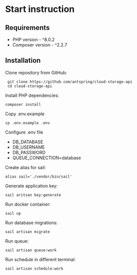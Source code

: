 # Start instruction
## Requirements
* PHP version - ^8.0.2
* Composer version - ^2.2.7

## Installation

Clone repository from GitHub:

```shell
 git clone https://github.com/antspring/cloud-storage-api
 cd cloud-storage-api
```

Install PHP dependencies:

```shell
composer install
```

Copy .env.example

```shell
cp .env.example .env
```

Configure .env file

* DB_DATABASE
* DB_USERNAME
* DB_PASSWORD
* QUEUE_CONNECTION=database

Create alias for sail:

```shell
alias sail='./vendor/bin/sail'
```

Generate application key:

```shell
sail aritsan key:generate
```

Run docker container:

```shell
sail up
```

Run database migrations:

```shell
sail artisan migrate
```

Run queue:

```shell
sail artisan queue:work
```

Run schedule in different terminal:

```shell
sail artisan schedule:work
```

